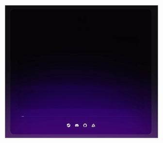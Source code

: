 <p align="center">
  <img src="https://raw.githubusercontent.com/ESSTX/base-project/main/_git_/preview.gif?raw=true">
</p>